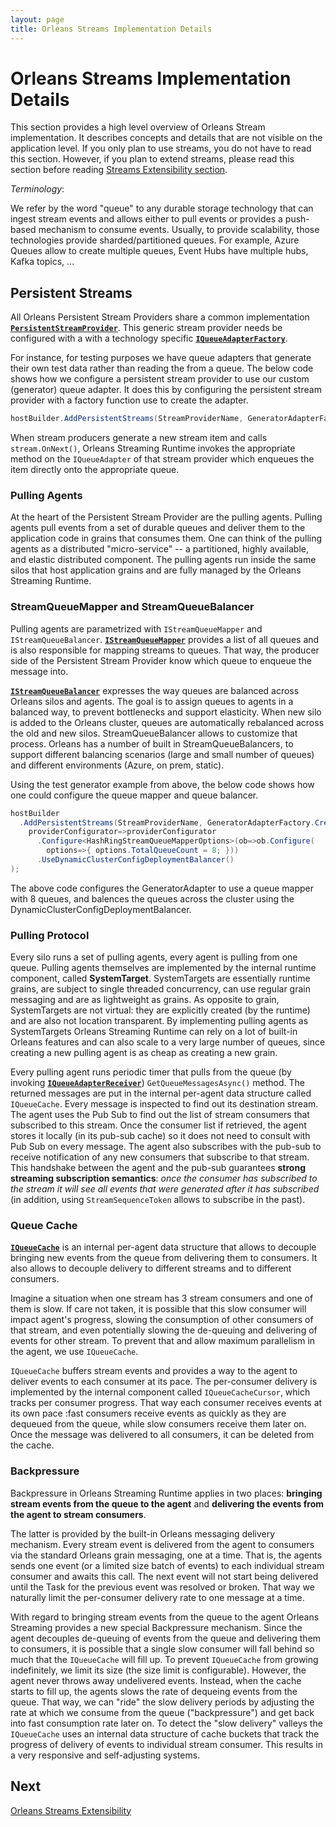 ```yaml
---
layout: page
title: Orleans Streams Implementation Details
---
```


# Orleans Streams Implementation Details

This section provides a high level overview of Orleans Stream implementation. It describes concepts and details that are not visible on the application level. If you only plan to use streams, you do not have to read this section. However, if you plan to extend streams, please read this section before reading [Streams Extensibility section](Streams-Extensibility.md).

*Terminology*:

We refer by the word "queue" to any durable storage technology that can ingest stream events and allows either to pull events or provides a push-based mechanism to consume events. Usually, to provide scalability, those technologies provide sharded/partitioned queues. For example, Azure Queues allow to create multiple queues, Event Hubs have multiple hubs, Kafka topics, ...


## Persistent Streams<a name="Persistent-Streams"></a>

All Orleans Persistent Stream Providers share a common implementation [**`PersistentStreamProvider`**](https://github.com/dotnet/orleans/blob/master/src/Orleans.Core/Streams/PersistentStreams/PersistentStreamProvider.cs).
This generic stream provider needs be configured with a with a technology specific [**`IQueueAdapterFactory`**](https://github.com/dotnet/orleans/blob/master/src/Orleans.Core/Streams/QueueAdapters/IQueueAdapterFactory.cs).

For instance, for testing purposes we have queue adapters that generate their own test data rather than reading the from a queue.  The below code shows how we configure a persistent stream provider to use our custom (generator) queue adapter.  It does this by configuring the persistent stream provider with a factory function use to create the adapter.

``` csharp
hostBuilder.AddPersistentStreams(StreamProviderName, GeneratorAdapterFactory.Create);

```

When stream producers generate a new stream item and calls `stream.OnNext()`,
Orleans Streaming Runtime invokes the appropriate method on the `IQueueAdapter` of that stream provider which
enqueues the item directly onto the appropriate queue.

### Pulling Agents<a name="Pulling-Agents"></a>

At the heart of the Persistent Stream Provider are the pulling agents.
Pulling agents pull events from a set of durable queues and deliver them to the application code in grains that consumes them.  One can think of the pulling agents as a distributed "micro-service" -- a partitioned, highly available, and elastic distributed component.
The pulling agents run inside the same silos that host application grains and are fully managed by the Orleans Streaming Runtime.

### StreamQueueMapper and StreamQueueBalancer<a name="StreamQueueMapper-and-StreamQueueBalancer"></a>

Pulling agents are parametrized with `IStreamQueueMapper` and `IStreamQueueBalancer`.
[**`IStreamQueueMapper`**](https://github.com/dotnet/orleans/blob/master/src/Orleans.Core/Streams/QueueAdapters/IStreamQueueMapper.cs)
provides a list of all queues and is also responsible for mapping streams to queues.
That way, the producer side of the Persistent Stream Provider know which queue to enqueue the message into.

[**`IStreamQueueBalancer`**](https://github.com/dotnet/orleans/blob/master/src/Orleans.Core/Streams/PersistentStreams/IStreamQueueBalancer.cs)
expresses the way queues are balanced across Orleans silos and agents.
The goal is to assign queues to agents in a balanced way, to prevent bottlenecks and support elasticity.
When new silo is added to the Orleans cluster, queues are automatically rebalanced across the old and new silos.
StreamQueueBalancer allows to customize that process. Orleans has a number of built in StreamQueueBalancers,
to support different balancing scenarios (large and small number of queues) and different environments (Azure, on prem, static).

Using the test generator example from above, the below code shows how one could configure the queue mapper and queue balancer.

``` csharp
hostBuilder
  .AddPersistentStreams(StreamProviderName, GeneratorAdapterFactory.Create,
    providerConfigurator=>providerConfigurator
      .Configure<HashRingStreamQueueMapperOptions>(ob=>ob.Configure(
        options=>{ options.TotalQueueCount = 8; }))
      .UseDynamicClusterConfigDeploymentBalancer()
);

```

The above code configures the GeneratorAdapter to use a queue mapper with 8 queues, and balences the queues across the cluster using the DynamicClusterConfigDeploymentBalancer.

### Pulling Protocol<a name="Pulling-Protocol"></a>

Every silo runs a set of pulling agents, every agent is pulling from one queue. Pulling agents themselves are implemented by the internal runtime component, called **SystemTarget**. SystemTargets are essentially runtime grains, are subject to single threaded concurrency, can use regular grain messaging and are as lightweight as grains. As opposite to grain, SystemTargets are not virtual: they are explicitly created (by the runtime) and are also not location transparent. By implementing pulling agents as SystemTargets Orleans Streaming Runtime can rely on a lot of built-in Orleans features and can also scale to a very large number of queues, since creating a new pulling agent is as cheap as creating a new grain.

Every pulling agent runs periodic timer that pulls from the queue (by invoking [**`IQueueAdapterReceiver`**](https://github.com/dotnet/orleans/blob/master/src/Orleans.Core/Streams/QueueAdapters/IQueueAdapterReceiver.cs)) `GetQueueMessagesAsync()` method. The returned messages are put in the internal per-agent data structure called `IQueueCache`. Every message is inspected to find out its destination stream. The agent uses the Pub Sub to find out the list of stream consumers that subscribed to this stream. Once the consumer list if retrieved, the agent stores it locally (in its pub-sub cache) so it does not need to consult with Pub Sub on every message. The agent also subscribes with the pub-sub to receive notification of any new consumers that subscribe to that stream.
This handshake between the agent and the pub-sub guarantees **strong streaming subscription semantics**: *once the consumer has subscribed to the stream it will see all events that were generated after it has subscribed* (in addition, using `StreamSequenceToken` allows to subscribe in the past).

### Queue Cache<a name="Queue-Cache"></a>

[**`IQueueCache`**](https://github.com/dotnet/orleans/blob/master/src/Orleans.Core/Streams/QueueAdapters/IQueueCache.cs) is an internal per-agent data structure that allows to decouple bringing new events from the queue from delivering them to consumers. It also allows to decouple delivery to different streams and to different consumers.

Imagine a situation when one stream has 3 stream consumers and one of them is slow. If care not taken, it is possible that this slow consumer will impact agent's progress, slowing the consumption of other consumers of that stream, and even potentially slowing the de-queuing and delivering of events for other stream. To prevent that and allow maximum parallelism in the agent, we use `IQueueCache`.

`IQueueCache` buffers stream events and provides a way to the agent to deliver events to each consumer at its pace. The per-consumer delivery is implemented by the internal component called `IQueueCacheCursor`, which tracks per consumer progress. That way each consumer receives events at its own pace :fast consumers receive events as quickly as they are dequeued from the queue, while slow consumers receive them later on. Once the message was delivered to all consumers, it can be deleted from the cache.

### Backpressure<a name="Backpressure"></a>

Backpressure in Orleans Streaming Runtime applies in two places: **bringing stream events from the queue to the agent** and **delivering the events from the agent to stream consumers**.

The latter is provided by the built-in Orleans messaging delivery mechanism. Every stream event is delivered from the agent to consumers via the standard Orleans grain messaging, one at a time. That is, the agents sends one event (or a limited size batch of events) to each individual stream consumer and awaits this call. The next event will not start being delivered until the Task for the previous event was resolved or broken. That way we naturally limit the per-consumer delivery rate to one message at a time.

With regard to bringing stream events from the queue to the agent Orleans Streaming provides a new special Backpressure mechanism. Since the agent decouples de-queuing of events from the queue and delivering them to consumers, it is possible that a single slow consumer will fall behind so much that the `IQueueCache` will fill up. To prevent `IQueueCache` from growing indefinitely, we limit its size (the size limit is configurable). However, the agent never throws away undelivered events. Instead, when the cache starts to fill up, the agents slows the rate of dequeing events from the queue. That way, we can "ride" the slow delivery periods by adjusting the rate at which we consume from the queue ("backpressure") and get back into fast consumption rate later on. To detect the "slow delivery" valleys the `IQueueCache` uses an internal data structure of cache buckets that track the progress of delivery of events to individual stream consumer. This results in a very responsive and self-adjusting systems.

## Next
[Orleans Streams Extensibility](Streams-Extensibility.md)
